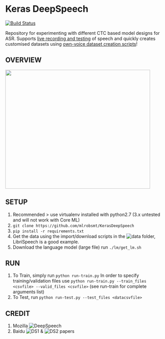 # Keras DeepSpeech
[![Build Status](https://travis-ci.org/mlrobsmt/KerasDeepSpeech.svg?branch=master)](https://travis-ci.org/mlrobsmt/KerasDeepSpeech)
<!-- [![Build Status](https://travis-ci.com/rmsmith88/darkspeech.svg?token=y6aR2NnYkpGbbYKLNpwK&branch=master)](https://travis-ci.com/rmsmith88/darkspeech) -->


<!-- ___ -->

Repository for experimenting with different CTC based model designs for ASR. Supports [live recording and testing](live-rec-test.py) of speech and quickly creates customised datasets using [own-voice dataset creation scripts](data-recorder.py)!

## OVERVIEW

<!-- ![Overview kDS](https://raw.githubusercontent.com/mlrobsmt/KerasDeepSpeech/master/preproc/overview.gif "Overview of kDS and batchgen") -->
<img src="https://raw.githubusercontent.com/mlrobsmt/KerasDeepSpeech/master/preproc/overview.gif" align="center" height="371" width="453">

<!-- ## Existing Architectures - model.py -->
<!-- 1. Arch 0 - DS1 (3FC+BLSTM+SOFTMAX) with dropout -->
<!-- 2. Arch 1 - DS1 (3FC+BLSTM+SOFTMAX) dropout -->
<!-- 3. Arch 2 - DS2 (1D conv+BGRU+FC+SOFTMAX) -->
<!-- 4. Arch 3 - own FC+ -->
<!-- 5. Arch 4 - Graves2006 (conv) -->
<!-- 6. Arch 2 - DS2 (conv) -->

<!-- ## QUICKSTART PRETRAINED MODELS -->


## SETUP
1. Recommended > use virtualenv installed with python2.7 (3.x untested and will not work with Core ML)
2. `git clone https://github.com/mlrobsmt/KerasDeepSpeech`
3. `pip install -r requirements.txt`
4. Get the data using the import/download scripts in the ![data](https://github.com/mlrobsmt/KerasDeepSpeech/tree/master/data) folder, LibriSpeech is a good example.
5. Download the language model (large file) run `./lm/get_lm.sh`

## RUN
1. To Train, simply run `python run-train.py` In order to specify training/validation files use `python run-train.py --train_files <csvfile> --valid_files <csvfile>` (see run-train for complete arguments list)
2. To Test, run `python run-test.py --test_files <datacsvfile>`

<!-- ## iOS/Android -->
<!-- See iOS/Android folders -->

## CREDIT
1. Mozilla ![DeepSpeech](https://github.com/mozilla/DeepSpeech)
2. Baidu ![DS1](https://arxiv.org/abs/1412.5567) & ![DS2](https://arxiv.org/abs/1512.02595) papers

<!-- ## Help -->
<!-- tbc -->
